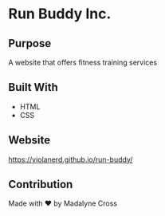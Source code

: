# Run Buddy Inc.

## Purpose
A website that offers fitness training services

## Built With
* HTML
* CSS

## Website
https://violanerd.github.io/run-buddy/

## Contribution

Made with ❤️ by Madalyne Cross
